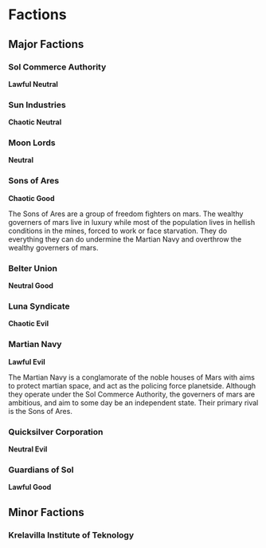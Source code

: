 # Factions

## Major Factions

### Sol Commerce Authority
**Lawful Neutral**

### Sun Industries
**Chaotic Neutral**

### Moon Lords
**Neutral**

### Sons of Ares
**Chaotic Good**

The Sons of Ares are a group of freedom fighters on mars. The wealthy governers of mars live in luxury while most of the population lives in hellish conditions in the mines, forced to work or face starvation. They do everything they can do undermine the Martian Navy and overthrow the wealthy governers of mars.

### Belter Union
**Neutral Good**

### Luna Syndicate
**Chaotic Evil**

### Martian Navy
**Lawful Evil**

The Martian Navy is a conglamorate of the noble houses of Mars with aims to protect martian space, and act as the policing force planetside. Although they operate under the Sol Commerce Authority, the governers of mars are ambitious, and aim to some day be an independent state. Their primary rival is the Sons of Ares.

### Quicksilver Corporation
**Neutral Evil**

### Guardians of Sol
**Lawful Good**

## Minor Factions

### Krelavilla Institute of Teknology
